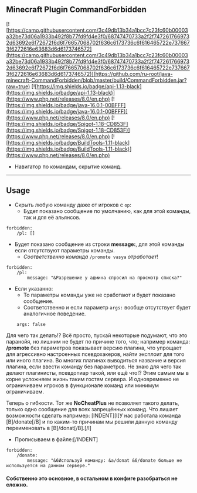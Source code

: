 ## Minecraft Plugin CommandForbidden

[![https://camo.githubusercontent.com/3c49db13b34a1bcc7c23fc60b00003a32be73d06a1933b492f8b77fd9fd4e3f0/68747470733a2f2f7472617669732d63692e6f72672f6d6f76657068702f636c6173736c6f616465722e7376673f6272616e63683d6d6173746572](https://camo.githubusercontent.com/3c49db13b34a1bcc7c23fc60b00003a32be73d06a1933b492f8b77fd9fd4e3f0/68747470733a2f2f7472617669732d63692e6f72672f6d6f76657068702f636c6173736c6f616465722e7376673f6272616e63683d6d6173746572)](https://github.com/ru-root/java-minecraft-CommandForbidden/blob/master/build/CommandForbidden.jar?raw=true)
[![https://img.shields.io/badge/api-1.13-black](https://img.shields.io/badge/api-1.13-black)](https://www.php.net/releases/8.0/en.php)
[![https://img.shields.io/badge/java-16.0.1-00BFFF](https://img.shields.io/badge/java-16.0.1-00BFFF)](https://www.php.net/releases/8.0/en.php)
[![https://img.shields.io/badge/Spigot-1.18-CD853F](https://img.shields.io/badge/Spigot-1.18-CD853F)](https://www.php.net/releases/8.0/en.php)
[![https://img.shields.io/badge/BuildTools-1.11-black](https://img.shields.io/badge/BuildTools-1.11-black)](https://www.php.net/releases/8.0/en.php)



- Навигатор по командам, скрытие команд.

___


## Usage

- Скрыть любую команду даже от игроков с `op`:
  - Будет показано сообщение по умолчанию, как для этой команды, так и для её альянсов.
```
forbidden:
    /pl: []
```

- Будет показано сообщение из строки **message:**, для этой команды если отсутствуют параметры команды.
  - <i>Соответственно команда</i> `/promote vasya` <i>отработает</i>!
```
forbidden:
    /pl:
        message: "&Разрешение у админа спросил на просмотр списка?"
```

- Если указанно:
    - То параметры команды уже не сработают и будет показано сообщение.
    - Соответственно и если параметр ``args:`` вообще отсутствует будет аналогичное поведение.
```
    args: false
```


Для чего так делать!?
Всё просто, пускай некоторые подумают, что это паранойя, но лишним не будет по причине того, что; например команда: <strong>/promote</strong> без параметров показывает версию плагина, что упрощает для агрессивно настроенных псевдохакеров, найти эксплоит для того или иного плагина.
Во многих плагинах выводиться название и версия плагина, если ввести команду без параметров.
Не знаю для чего так делают плагинисты, псевдопиар такой, или ещё что!?
Этим самым мы в корне усложняем жизнь таким гостям сервера.
И одновременно не ограничиваем игроков в функционале команд или минимум ограничиваем.
  
  
Теперь о гибкости. Тот же <strong>NoCheatPlus</strong> не позволяет такого делать, только одно сообщение для всех запрещённых команд.
Что лишает возможности сделать например:
[INDENT][I]У нас работала команда [B]/donate[/B] и по каким-то причинам мы решили данную команду переименовать в [B]/donat[/B].[/I]
- Прописываем в файле:[/INDENT]
```
forbidden:
    /donate:
        message: "&6Используй команду: &a/donat &6/donate больше не используется на данном сервере."
```

#### Собственно это основное, в остальном в конфиге разобраться не сложно.
  
  

